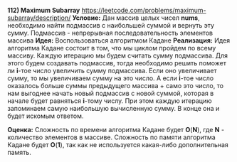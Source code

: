 **112) Maximum Subarray**
https://leetcode.com/problems/maximum-subarray/description/
**Условие:**
Дан массив целых чисел **nums**, необходимо найти подмассив с наибольшей суммой и вернуть эту сумму.
Подмассив - непрерывная последовательность элементов массива
**Идея:**
Воспользоваться алгоритмом Кадане
**Реализация:**
    Идея алгоритма Кадане состоит в том, что мы циклом пройдем по всему массиву. Каждую итерацию мы будем считать сумму подмассива. 
    Для этого будем создавать подмассив, тогда необходимо решить поможет ли **i**-тое число увеличить сумму подмассива. Если оно увеличивает сумму, то мы увеличиваем сумму на это число. А если **i**-тое число оказалось больше суммы предыдущего массива + само это число, то нам выгоднее начать новый подмассив с новой суммой, которая в начале будет равняться **i**-тому числу.
    При этом каждую итерацию запоминаем самую наибольшую вычисленную сумму. В конце она и будет искомым ответом.

**Оценка:**
    Сложность по времени алгоритма Кадане будет **O**(**N**), где **N** - количество элементов в массиве. Сложность по памяти алгоритма Кадане будет **O**(**1**), так как не используется какая-либо дополнительная память.
